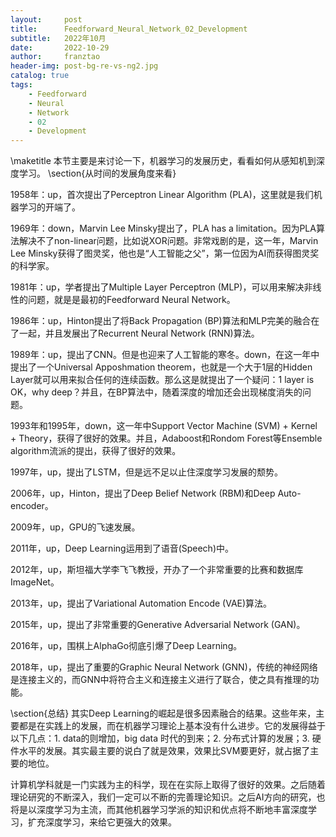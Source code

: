 ```yaml
---
layout:     post
title:      Feedforward_Neural_Network_02_Development
subtitle:   2022年10月
date:       2022-10-29
author:     franztao
header-img: post-bg-re-vs-ng2.jpg
catalog: true
tags:
    - Feedforward
    - Neural
    - Network
    - 02
    - Development
---
```

            

\maketitle
本节主要是来讨论一下，机器学习的发展历史，看看如何从感知机到深度学习。
\section{从时间的发展角度来看}

1958年：up，首次提出了Perceptron Linear Algorithm (PLA)，这里就是我们机器学习的开端了。

1969年：down，Marvin Lee Minsky提出了，PLA has a limitation。因为PLA算法解决不了non-linear问题，比如说XOR问题。非常戏剧的是，这一年，Marvin Lee Minsky获得了图灵奖，他也是“人工智能之父”，第一位因为AI而获得图灵奖的科学家。

1981年：up，学者提出了Multiple Layer Perceptron (MLP)，可以用来解决非线性的问题，就是是最初的Feedforward Neural Network。

1986年：up，Hinton提出了将Back Propagation (BP)算法和MLP完美的融合在了一起，并且发展出了Recurrent Neural Network (RNN)算法。

1989年：up，提出了CNN。但是也迎来了人工智能的寒冬。down，在这一年中提出了一个Universal Apposhmation theorem，也就是一个大于1层的Hidden Layer就可以用来拟合任何的连续函数。那么这是就提出了一个疑问：1 layer is OK，why deep？并且，在BP算法中，随着深度的增加还会出现梯度消失的问题。

1993年和1995年，down，这一年中Support Vector Machine (SVM) + Kernel + Theory，获得了很好的效果。并且，Adaboost和Rondom Forest等Ensemble algorithm流派的提出，获得了很好的效果。

1997年，up，提出了LSTM，但是远不足以止住深度学习发展的颓势。

2006年，up，Hinton，提出了Deep Belief Network (RBM)和Deep Auto-encoder。

2009年，up，GPU的飞速发展。

2011年，up，Deep Learning运用到了语音(Speech)中。

2012年，up，斯坦福大学李飞飞教授，开办了一个非常重要的比赛和数据库ImageNet。

2013年，up，提出了Variational Automation Encode (VAE)算法。

2015年，up，提出了非常重要的Generative Adversarial Network (GAN)。

2016年，up，围棋上AlphaGo彻底引爆了Deep Learning。

2018年，up，提出了重要的Graphic Neural Network (GNN)，传统的神经网络是连接主义的，而GNN中将符合主义和连接主义进行了联合，使之具有推理的功能。

\section{总结}
其实Deep Learning的崛起是很多因素融合的结果。这些年来，主要都是在实践上的发展，而在机器学习理论上基本没有什么进步。它的发展得益于以下几点：1. data的则增加，big data 时代的到来；2. 分布式计算的发展；3. 硬件水平的发展。其实最主要的说白了就是效果，效果比SVM要更好，就占据了主要的地位。

计算机学科就是一门实践为主的科学，现在在实际上取得了很好的效果。之后随着理论研究的不断深入，我们一定可以不断的完善理论知识。之后AI方向的研究，也将是以深度学习为主流，而其他机器学习学派的知识和优点将不断地丰富深度学习，扩充深度学习，来给它更强大的效果。


